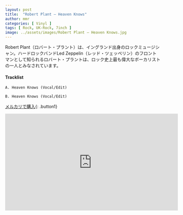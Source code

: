 ```yaml
---
layout: post
title:  "Robert Plant – Heaven Knows"
author: mmr
categories: [ Vinyl ]
tags: [ Rock, UK-Rock, 7inch ]
image: ../assets/images/Robert Plant – Heaven Knows.jpg
---
```


Robert Plant（ロバート・プラント）は、イングランド出身のロックミュージシャン。ハードロックバンドLed Zeppelin（レッド・ツェッペリン）のフロントマンとして知られるロバート・プラントは、ロック史上最も偉大なボーカリストの一人とみなされています。

#### Tracklist
```md
A. Heaven Knows (Vocal/Edit)

B. Heaven Knows (Vocal/Edit)
```

[メルカリで購入](https://jp.mercari.com/item/m77618413778?afid=6142608987){: .button1}

<iframe width="560" height="315" src="https://www.youtube.com/embed/B9Omu_QYb4Q?si=ZMVwV3eJb9VK9cec" title="YouTube video player" frameborder="0" allow="accelerometer; autoplay; clipboard-write; encrypted-media; gyroscope; picture-in-picture; web-share" referrerpolicy="strict-origin-when-cross-origin" allowfullscreen></iframe>